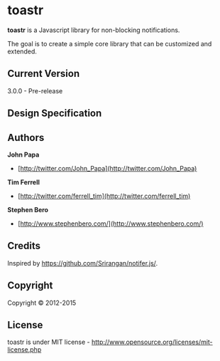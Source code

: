 # toastr
**toastr** is a Javascript library for non-blocking notifications.

The goal is to create a simple core library that can be customized and extended.


## Current Version
3.0.0 - Pre-release

## Design Specification



## Authors
**John Papa**

+ [http://twitter.com/John_Papa](http://twitter.com/John_Papa)

**Tim Ferrell**

+ [http://twitter.com/ferrell_tim](http://twitter.com/ferrell_tim)

**Stephen Bero**

+ [http://www.stephenbero.com/](http://www.stephenbero.com/)

## Credits
Inspired by https://github.com/Srirangan/notifer.js/.

## Copyright
Copyright © 2012-2015

## License
toastr is under MIT license - http://www.opensource.org/licenses/mit-license.php


